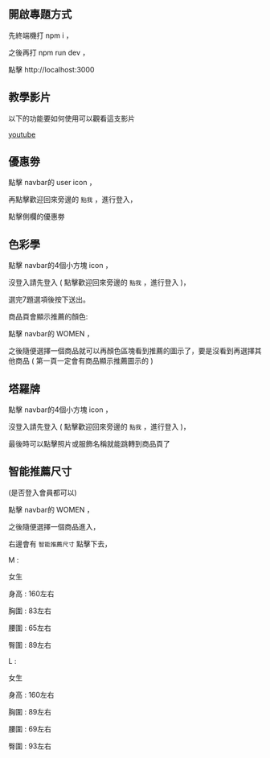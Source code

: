 ## 開啟專題方式
先終端機打 npm i ，

之後再打 npm run dev ，

點擊 http://localhost:3000


## 教學影片
以下的功能要如何使用可以觀看這支影片

[youtube](https://www.youtube.com/watch?v=O1BC1rb6_yU)

## 優惠劵
點擊 navbar的 user icon ，

再點擊歡迎回來旁邊的 `點我` ，進行登入，

點擊側欄的優惠劵

## 色彩學
點擊 navbar的4個小方塊 icon ，

沒登入請先登入 ( 點擊歡迎回來旁邊的 `點我` ，進行登入 )，

選完7題選項後按下送出。

商品頁會顯示推薦的顏色:

點擊 navbar的 WOMEN ，

之後隨便選擇一個商品就可以再顏色區塊看到推薦的圖示了，要是沒看到再選擇其他商品 ( 第一頁一定會有商品顯示推薦圖示的 )

## 塔羅牌
點擊 navbar的4個小方塊 icon ，

沒登入請先登入 ( 點擊歡迎回來旁邊的 `點我` ，進行登入 )，

最後時可以點擊照片或服飾名稱就能跳轉到商品頁了

## 智能推薦尺寸
(是否登入會員都可以)

點擊 navbar的 WOMEN ，

之後隨便選擇一個商品進入，

右邊會有 `智能推薦尺寸` 點擊下去，

M :

女生 

身高 : 160左右

胸圍 : 83左右

腰圍 : 65左右

臀圍 : 89左右

L :

女生 

身高 : 160左右

胸圍 : 89左右

腰圍 : 69左右

臀圍 : 93左右